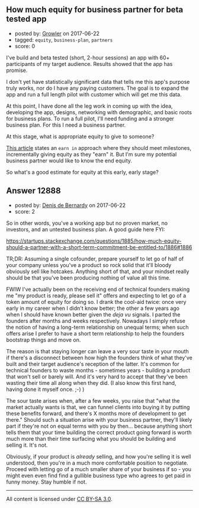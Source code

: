 ## How much equity for business partner for beta tested app

- posted by: [Growler](https://stackexchange.com/users/238615/growler) on 2017-06-22
- tagged: `equity`, `business-plan`, `partners`
- score: 0

I've build and beta tested (short, 2-hour sessions) an app with 60+ participants of my target audience. Results showed that the app has promise. 

I don't yet have statistically significant data that tells me this app's purpose truly works, nor do I have any paying customers. The goal is to expand the app and run a full length pilot with customer which will get me this data.

At this point, I have done all the leg work in coming up with the idea, developing the app, designs, networking with demographic, and basic roots for business plans. To run a full pilot, I'll need funding and a stronger business plan. For this I need a business partner. 

At this stage, what is appropriate equity to give to someone?

[This article][1] states an `earn in` approach where they should meet milestones, incrementally giving equity as they "earn" it. But I'm sure my potential business partner would like to know the end equity. 

So what's a good estimate for equity at this early, early stage?


  [1]: http://www.evancarmichael.com/library/evan-carmichael2/What-percentage-should-I-give-my-business-partner.html


## Answer 12888

- posted by: [Denis de Bernardy](https://stackexchange.com/users/182468/denis-de-bernardy) on 2017-06-22
- score: 2

So in other words, you've a working app but no proven market, no investors, and an untested business plan. A good guide here FYI:

https://startups.stackexchange.com/questions/1885/how-much-equity-should-a-partner-with-a-short-term-commitment-be-entitled-to/1886#1886

TR;DR: Assuming a single cofounder, prepare yourself to let go of half of your company unless you've a product so rock solid that it'll bloody obviously sell like hotcakes. Anything short of that, and your mindset really should be that you've been producing nothing of value all this time.

FWIW I've actually been on the receiving end of technical founders making me "my product is ready, please sell it" offers and expecting to let go of a token amount of equity for doing so. I drank the cool-aid twice: once very early in my career when I didn't know better; the other a few years ago when I should have known better given the _deja vu_ signals. I parted the founders after months and weeks respectively. Nowadays I simply refuse the notion of having a long-term relationship on unequal terms; when such offers arise I prefer to have a short term relationship to help the founders bootstrap things and move on.

The reason is that staying longer can leave a very sour taste in your mouth if there's a disconnect between how high the founders think of what they've built and their target audience's reception of the latter. It's common for technical founders to waste months - sometimes years - building a product that won't sell or barely will. And it's very hard to accept that they've been wasting their time all along when they did. (I also know this first hand, having done it myself once. ;-) )

The sour taste arises when, after a few weeks, you raise that "what the market actually wants is that, we can funnel clients into buying it by putting these benefits forward, and there's X months more of development to get there." Should such a situation arise with your business partner, they'll likely part if they're not on equal terms with you by then... because anything short tells them that your time building the correct product going forward is worth much more than their time surfacing what you should be building and selling it. It's not.

Obviously, if your product is _already_ selling, and how you're selling it is well understood, then you're in a much more comfortable position to negotiate. Proceed with letting go of a much smaller share of your business if so - you might even even find find a gullible business type who agrees to get paid in funny money. Stay humble if not.



---

All content is licensed under [CC BY-SA 3.0](https://creativecommons.org/licenses/by-sa/3.0/).
